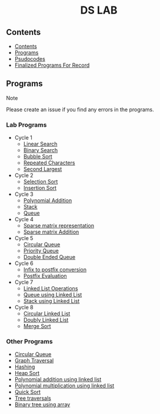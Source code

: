 <h1 align="center">DS LAB</h1>

## Contents
- [Contents](#contents)
- [Programs](#programs)
- [Psudocodes](https://github.com/csc-mec/DS_LAB/blob/main/pseudocodes/pseudo_index.md)
- [Finalized Programs For Record](https://github.com/csc-mec/DS_LAB/tree/main/final-record)

## Programs

>[!NOTE]  
>Please create an issue if you find any errors in the programs.

### Lab Programs
- Cycle 1
    - [Linear Search](https://github.com/csc-mec/DS_LAB/blob/main/final-record/programs/linear_search.c)
    - [Binary Search](https://github.com/csc-mec/DS_LAB/blob/main/final-record/programs/binary_search.c)
    - [Bubble Sort](https://github.com/csc-mec/DS_LAB/blob/main/final-record/programs/bubble_sort.c)
    - [Repeated Characters](https://github.com/csc-mec/DS_LAB/blob/main/programs/RepeatedElement.c)
    - [Second Largest](https://github.com/csc-mec/DS_LAB/blob/main/programs/SecondLargest.c)
- Cycle 2
    - [Selection Sort](https://github.com/csc-mec/DS_LAB/blob/main/final-record/programs/selection_sort.c)
    - [Insertion Sort](https://github.com/csc-mec/DS_LAB/blob/main/final-record/programs/insertion_sort.c)
- Cycle 3
    - [Polynomial Addition](https://github.com/csc-mec/DS_LAB/blob/main/programs/polynomial_add.c)
    - [Stack](https://github.com/csc-mec/DS_LAB/blob/main/programs/stack.c)
    - [Queue](https://github.com/csc-mec/DS_LAB/blob/main/programs/queue.c)
- Cycle 4
    - [Sparse matrix representation](https://github.com/csc-mec/DS_LAB/blob/main/programs/SparseMatrix.c)
    - [Sparse matrix Addition](https://github.com/csc-mec/DS_LAB/blob/main/programs/SparseMatrixAddition.c)
- Cycle 5
    - [Circular Queue](https://github.com/csc-mec/DS_LAB/blob/main/programs/CircularQueue.c)
    - [Priority Queue](https://github.com/csc-mec/DS_LAB/blob/main/programs/PriorityQueue.c)
    - [Double Ended Queue](https://github.com/csc-mec/DS_LAB/blob/main/programs/DoubleEndedQueue.c)
- Cycle 6
    - [Infix to postfix conversion](https://github.com/csc-mec/DS_LAB/blob/main/programs/Infix_to_Postfix.c)
    - [Postfix Evaluation](https://github.com/csc-mec/DS_LAB/blob/main/programs/PostfixEvaluation.c)
- Cycle 7
    - [Linked List Operations](https://github.com/csc-mec/DS_LAB/blob/main/programs/linkedlist.c)
    - [Queue using Linked List](https://github.com/csc-mec/DS_LAB/blob/main/programs/queue_using_linked_list.c)
    - [Stack using Linked List](https://github.com/csc-mec/DS_LAB/blob/main/programs/StackLinkedList.c)
- Cycle 8
    - [Circular Linked List](https://github.com/csc-mec/DS_LAB/blob/main/programs/CircularLinkedList.c)
    - [Doubly Linked List](https://github.com/csc-mec/DS_LAB/blob/main/programs/DoublyLinkedList.c)
    - [Merge Sort](https://github.com/csc-mec/DS_LAB/blob/main/final-record/programs/merge_sort.c)

### Other Programs
- [Circular Queue](https://github.com/csc-mec/DS_LAB/blob/main/final-record/programs/circular_queue.c)
- [Graph Traversal](https://github.com/csc-mec/DS_LAB/blob/main/final-record/programs/graph_traversal.c)
- [Hashing](https://github.com/csc-mec/DS_LAB/blob/main/final-record/programs/hashing.c)
- [Heap Sort](https://github.com/csc-mec/DS_LAB/blob/main/final-record/programs/heap_sort.c)
- [Polynomial addition using linked list](https://github.com/csc-mec/DS_LAB/blob/main/final-record/programs/polynomial_add_ll.c)
- [Polynomial multiplication using linked list](https://github.com/csc-mec/DS_LAB/blob/main/final-record/programs/polynomial_multiplication_LL.c)
- [Quick Sort](https://github.com/csc-mec/DS_LAB/blob/main/final-record/programs/quick_sort.c)
- [Tree traversals](https://github.com/csc-mec/DS_LAB/blob/main/final-record/programs/tree_traversal.c)
- [Binary tree using array](https://github.com/csc-mec/DS_LAB/blob/main/final-record/programs/binary_tree_using_array.c)